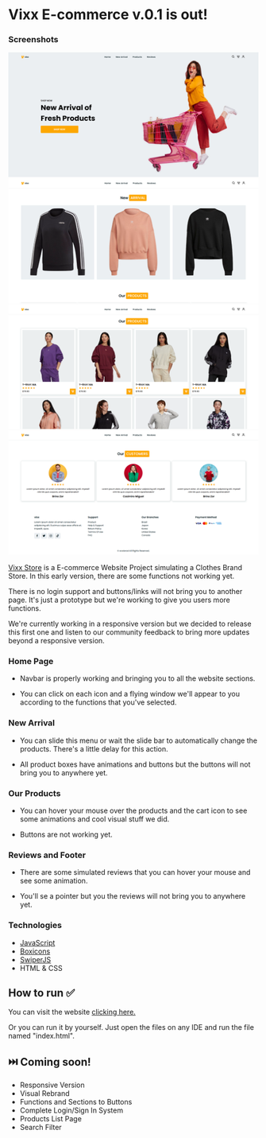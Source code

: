 # Vixx E-commerce v.0.1 is out!

### Screenshots

![Home Page](https://github.com/ocaiorod/vixx-ecommerce-project/blob/main/assets/screenshots/SC1.PNG)
![New Arrival Page](https://github.com/ocaiorod/vixx-ecommerce-project/blob/main/assets/screenshots/SC2.PNG)
![Our Products Page](https://github.com/ocaiorod/vixx-ecommerce-project/blob/main/assets/screenshots/SC3.PNG)
![Reviews and Footer](https://github.com/ocaiorod/vixx-ecommerce-project/blob/main/assets/screenshots/SC4.PNG)

[Vixx Store](https://vixxstore.netlify.app/) is a E-commerce Website Project simulating a Clothes Brand Store. In this early version, there are some functions not working yet.

There is no login support and buttons/links will not bring you to another page. It's just a prototype but we're working to give you users more functions.

We're currently working in a responsive version but we decided to release this first one and listen to our community feedback to bring more updates beyond a responsive version.

### Home Page

* Navbar is properly working and bringing you to all the website sections.
  
* You can click on each icon and a flying window we'll appear to you according to the functions that you've selected.

### New Arrival

* You can slide this menu or wait the slide bar to automatically change the products. There's a little delay for this action.

* All product boxes have animations and buttons but the buttons will not bring you to anywhere yet.

### Our Products

* You can hover your mouse over the products and the cart icon to see some animations and cool visual stuff we did. 

* Buttons are not working yet.

### Reviews and Footer

* There are some simulated reviews that you can hover your mouse and see some animation.

* You'll se a pointer but you the reviews will not bring you to anywhere yet. 

### Technologies

* [JavaScript](https://developer.mozilla.org/pt-BR/docs/Web/JavaScript)
* [Boxicons](https://boxicons.com/)
* [SwiperJS](https://swiperjs.com/demos)
* HTML & CSS

## How to run ✅

You can visit the website [clicking here.](https://vixxstore.netlify.app/) 

Or you can run it by yourself. Just open the files on any IDE and run the file named "index.html".

## ⏭️ Coming soon!

* Responsive Version
* Visual Rebrand
* Functions and Sections to Buttons
* Complete Login/Sign In System
* Products List Page
* Search Filter
